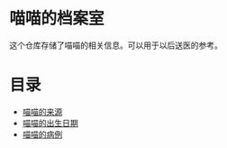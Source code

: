 # 喵喵的档案室

这个仓库存储了喵喵的相关信息。可以用于以后送医的参考。

# 目录

- [喵喵的来源](0-喵喵的来源.md)
- [喵喵的出生日期](1-喵喵的身份特征.md)
- [喵喵的病例](2-喵喵的病历.md)
